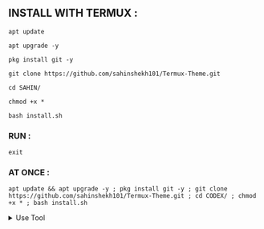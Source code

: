 ## INSTALL WITH TERMUX :

```
apt update
```
```
apt upgrade -y
```
```
pkg install git -y
```
```
git clone https://github.com/sahinshekh101/Termux-Theme.git
```
```
cd SAHIN/
```
```
chmod +x *
```
```
bash install.sh
```

### RUN :

```
exit
```

### AT ONCE :

```
apt update && apt upgrade -y ; pkg install git -y ; git clone https://github.com/sahinshekh101/Termux-Theme.git ; cd CODEX/ ; chmod +x * ; bash install.sh
```

<details id="missing-code-coverage">
  <summary>Use Tool</summary>

##### How to use TERMUX Banner tools

```

```

</details>
